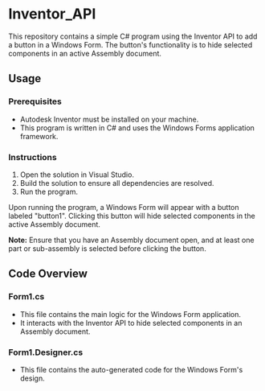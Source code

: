# Inventor_API

This repository contains a simple C# program using the Inventor API to add a button in a Windows Form. The button's functionality is to hide selected components in an active Assembly document.

## Usage

### Prerequisites
- Autodesk Inventor must be installed on your machine.
- This program is written in C# and uses the Windows Forms application framework.

### Instructions
1. Open the solution in Visual Studio.
2. Build the solution to ensure all dependencies are resolved.
3. Run the program.

Upon running the program, a Windows Form will appear with a button labeled "button1". Clicking this button will hide selected components in the active Assembly document.

**Note:** Ensure that you have an Assembly document open, and at least one part or sub-assembly is selected before clicking the button.

## Code Overview

### Form1.cs
- This file contains the main logic for the Windows Form application.
- It interacts with the Inventor API to hide selected components in an Assembly document.

### Form1.Designer.cs
- This file contains the auto-generated code for the Windows Form's design.
